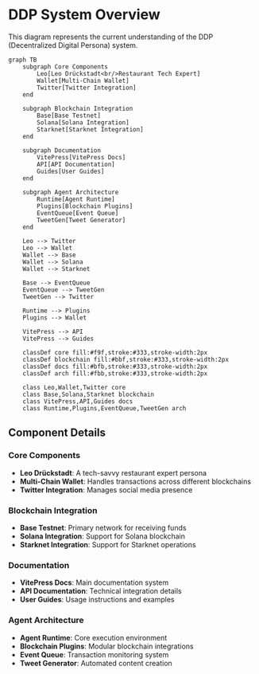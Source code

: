 # DDP System Overview

This diagram represents the current understanding of the DDP (Decentralized Digital Persona) system.

<FullscreenDiagram>

```mermaid
graph TB
    subgraph Core Components
        Leo[Leo Drückstadt<br/>Restaurant Tech Expert]
        Wallet[Multi-Chain Wallet]
        Twitter[Twitter Integration]
    end

    subgraph Blockchain Integration
        Base[Base Testnet]
        Solana[Solana Integration]
        Starknet[Starknet Integration]
    end

    subgraph Documentation
        VitePress[VitePress Docs]
        API[API Documentation]
        Guides[User Guides]
    end

    subgraph Agent Architecture
        Runtime[Agent Runtime]
        Plugins[Blockchain Plugins]
        EventQueue[Event Queue]
        TweetGen[Tweet Generator]
    end

    Leo --> Twitter
    Leo --> Wallet
    Wallet --> Base
    Wallet --> Solana
    Wallet --> Starknet
    
    Base --> EventQueue
    EventQueue --> TweetGen
    TweetGen --> Twitter

    Runtime --> Plugins
    Plugins --> Wallet

    VitePress --> API
    VitePress --> Guides

    classDef core fill:#f9f,stroke:#333,stroke-width:2px
    classDef blockchain fill:#bbf,stroke:#333,stroke-width:2px
    classDef docs fill:#bfb,stroke:#333,stroke-width:2px
    classDef arch fill:#fbb,stroke:#333,stroke-width:2px

    class Leo,Wallet,Twitter core
    class Base,Solana,Starknet blockchain
    class VitePress,API,Guides docs
    class Runtime,Plugins,EventQueue,TweetGen arch
```
</FullscreenDiagram>

## Component Details

### Core Components
- **Leo Drückstadt**: A tech-savvy restaurant expert persona
- **Multi-Chain Wallet**: Handles transactions across different blockchains
- **Twitter Integration**: Manages social media presence

### Blockchain Integration
- **Base Testnet**: Primary network for receiving funds
- **Solana Integration**: Support for Solana blockchain
- **Starknet Integration**: Support for Starknet operations

### Documentation
- **VitePress Docs**: Main documentation system
- **API Documentation**: Technical integration details
- **User Guides**: Usage instructions and examples

### Agent Architecture
- **Agent Runtime**: Core execution environment
- **Blockchain Plugins**: Modular blockchain integrations
- **Event Queue**: Transaction monitoring system
- **Tweet Generator**: Automated content creation
